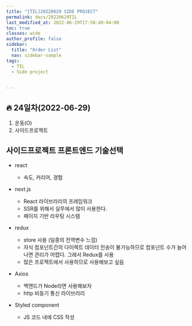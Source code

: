 ```yaml
---
title: "[TIL]20220629 SIDE PROJECT"
permalink: docs/20220629TIL
last_modified_at: 2022-06-29T17:58:49-04:00
toc: true
classes: wide
author_profile: false
sidebar:
  title: "Order List"
  nav: sidebar-sample
tags:
  - TIL
  - Side project
  

---
```


## 🔥 24일차(2022-06-29)


1. 운동(O)
2. 사이드프로젝트

## 사이드프로젝트 프론트엔드 기술선택
 
* react
  - 속도, 커리어, 경험  
* next.js
  - React 라이브라리의 프레임워크  
  - SSR를 위해서 실무에서 많이 사용한다.
  - 페이지 기반 라우팅 시스템

* redux
  - store 사용 (일종의 전역변수 느낌)
  - 자식 컴포넌트간의 다이렉트 데이터 전송이 불가능하므로 컴포넌트 수가 늘어나면 관리가 어렵다. 그래서 Redux를 사용
  - 많은 프로젝트에서 사용하므로 사용해보고 싶음

* Axios 
  - 백엔드가 Node라면 사용해보자
  - http 비동기 통신 라이브러리

* Styled component
  - JS 코드 내에 CSS 작성

 